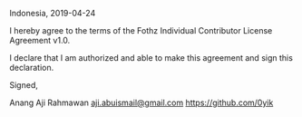 Indonesia, 2019-04-24

I hereby agree to the terms of the Fothz Individual Contributor License
Agreement v1.0.

I declare that I am authorized and able to make this agreement and sign this
declaration.

Signed,

Anang Aji Rahmawan aji.abuismail@gmail.com https://github.com/0yik
